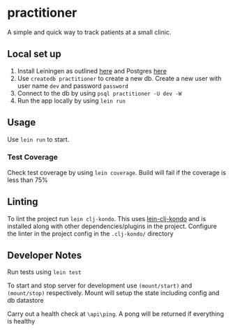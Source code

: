 # practitioner

A simple and quick way to track patients at a small clinic.

## Local set up
1. Install Leiningen as outlined [here](https://leiningen.org/) and Postgres [here](https://www.postgresql.org/docs/14/tutorial-install.html)  
2. Use `createdb practitioner` to create a new db. Create a new user with user name `dev` and password `password`
3. Connect to the db by using `psql practitioner -U dev -W`
4. Run the app locally by using `lein run`

## Usage

Use `lein run` to start.

### Test Coverage
Check test coverage by using `lein coverage`. Build will fail if the coverage is less than 75%

## Linting 

To lint the project run `lein clj-kondo`. This uses [lein-clj-kondo](https://github.com/clj-kondo/lein-clj-kondo) and is installed along with other dependencies/plugins 
in the project. Configure the linter in the project config 
in the `.clj-kondo/` directory 

## Developer Notes

Run tests using `lein test`

To start and stop server for development use `(mount/start)` and `(mount/stop)` respectively. Mount will setup the state including config and db datastore

Carry out a health check at `\api\ping`. A pong will be returned if everything is healthy

